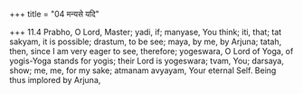 +++
title = "04 मन्यसे यदि"

+++
11.4 Prabho, O Lord, Master; yadi, if; manyase, You think; iti, that;
tat sakyam, it is possible; drastum, to be see; maya, by me, by Arjuna;
tatah, then, since I am very eager to see, therefore; yogeswara, O Lord
of Yoga, of yogis-Yoga stands for yogis; their Lord is yogeswara; tvam,
You; darsaya, show; me, me, for my sake; atmanam avyayam, Your eternal
Self. Being thus implored by Arjuna,

